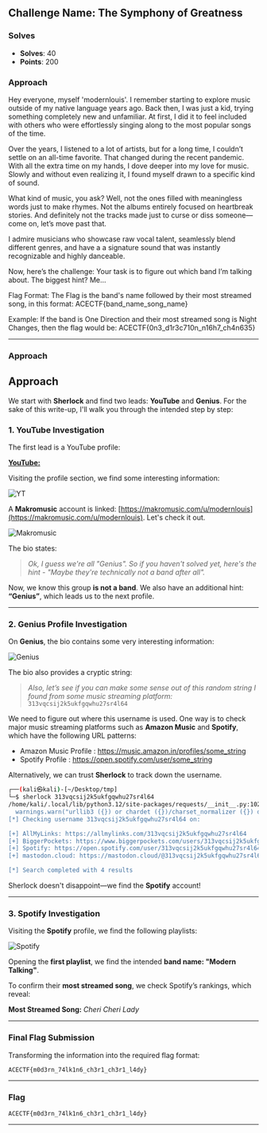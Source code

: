 ## **Challenge Name: The Symphony of Greatness**

### **Solves**
- **Solves**: 40
- **Points**: 200

### **Approach**

Hey everyone, myself 'modernlouis'. I remember starting to explore music outside of my native language years ago. Back then, I was just a kid, trying something completely new and unfamiliar. At first, I did it to feel included with others who were effortlessly singing along to the most popular songs of the time.

Over the years, I listened to a lot of artists, but for a long time, I couldn’t settle on an all-time favorite. That changed during the recent pandemic. With all the extra time on my hands, I dove deeper into my love for music. Slowly and without even realizing it, I found myself drawn to a specific kind of sound.

What kind of music, you ask?
Well, not the ones filled with meaningless words just to make rhymes. Not the albums entirely focused on heartbreak stories. And definitely not the tracks made just to curse or diss someone—come on, let’s move past that.

I admire musicians who showcase raw vocal talent, seamlessly blend different genres, and have a a signature sound that was instantly recognizable and highly danceable.

Now, here’s the challenge:
Your task is to figure out which band I’m talking about. The biggest hint?
Me...

Flag Format:
The Flag is the band's name followed by their most streamed song, in this format:
ACECTF{band_name_song_name}

Example:
If the band is One Direction and their most streamed song is Night Changes, then the flag would be:
ACECTF{0n3_d1r3c710n_n16h7_ch4n635}

---

### **Approach**

## **Approach**

We start with **Sherlock** and find two leads: **YouTube** and **Genius**. For the sake of this write-up, I'll walk you through the intended step by step:

### **1. YouTube Investigation**

The first lead is a YouTube profile:

[**YouTube:**](https://www.youtube.com/@modernlouis)

Visiting the profile section, we find some interesting information:

![YT](Resources/image1.png)

A **Makromusic** account is linked: [https://makromusic.com/u/modernlouis](https://makromusic.com/u/modernlouis). Let's check it out.

![Makromusic](Resources/image2.png)

The bio states:
> *Ok, I guess we're all "Genius". So if you haven't solved yet, here's the hint - "Maybe they're technically not a band after all".*

Now, we know this group **is not a band**. We also have an additional hint: **“Genius”**, which leads us to the next profile.

---

### **2. Genius Profile Investigation**

On **Genius**, the bio contains some very interesting information:

![Genius](Resources/image3.png)

The bio also provides a cryptic string:

> *Also, let’s see if you can make some sense out of this random string I found from some music streaming platform:*
> `313vqcsij2k5ukfgqwhu27sr4l64`

We need to figure out where this username is used. One way is to check major music streaming platforms such as **Amazon Music** and **Spotify**, which have the following URL patterns:

- Amazon Music Profile : https://music.amazon.in/profiles/some_string
- Spotify Profile : https://open.spotify.com/user/some_string

Alternatively, we can trust **Sherlock** to track down the username.

```bash
┌──(kali㉿kali)-[~/Desktop/tmp]
└─$ sherlock 313vqcsij2k5ukfgqwhu27sr4l64
/home/kali/.local/lib/python3.12/site-packages/requests/__init__.py:102: RequestsDependencyWarning: urllib3 (1.26.20) or chardet (5.2.0)/charset_normalizer (2.0.12) doesn't match a supported version!
  warnings.warn("urllib3 ({}) or chardet ({})/charset_normalizer ({}) doesn't match a supported "
[*] Checking username 313vqcsij2k5ukfgqwhu27sr4l64 on:

[+] AllMyLinks: https://allmylinks.com/313vqcsij2k5ukfgqwhu27sr4l64
[+] BiggerPockets: https://www.biggerpockets.com/users/313vqcsij2k5ukfgqwhu27sr4l64
[+] Spotify: https://open.spotify.com/user/313vqcsij2k5ukfgqwhu27sr4l64
[+] mastodon.cloud: https://mastodon.cloud/@313vqcsij2k5ukfgqwhu27sr4l64

[*] Search completed with 4 results
```

Sherlock doesn't disappoint—we find the **Spotify** account!

---

### **3. Spotify Investigation**

Visiting the **Spotify** profile, we find the following playlists:

![Spotify](Resources/image4.png)

Opening the **first playlist**, we find the intended **band name: "Modern Talking"**.

To confirm their **most streamed song**, we check Spotify’s rankings, which reveal:

**Most Streamed Song:** *Cheri Cheri Lady*

---

### **Final Flag Submission**

Transforming the information into the required flag format:

```
ACECTF{m0d3rn_74lk1n6_ch3r1_ch3r1_l4dy}
```

---

### **Flag**
```
ACECTF{m0d3rn_74lk1n6_ch3r1_ch3r1_l4dy}
```
---
